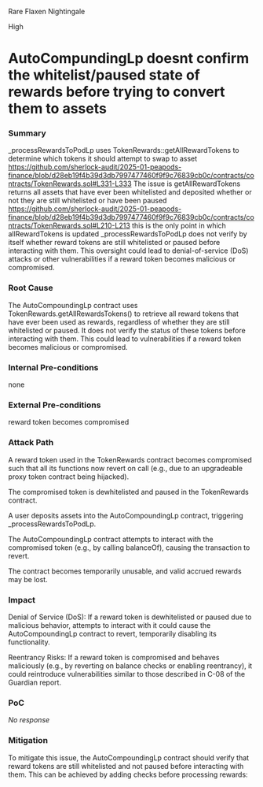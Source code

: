 Rare Flaxen Nightingale

High

# AutoCompundingLp doesnt confirm the whitelist/paused state of rewards before trying to convert them to assets

### Summary

_processRewardsToPodLp uses TokenRewards::getAllRewardTokens to determine which tokens it should attempt to swap to asset
https://github.com/sherlock-audit/2025-01-peapods-finance/blob/d28eb19f4b39d3db7997477460f9f9c76839cb0c/contracts/contracts/TokenRewards.sol#L331-L333
The issue is getAllRewardTokens returns all assets that have ever been whitelisted and deposited whether or not they are still whitelisted or have been paused 
https://github.com/sherlock-audit/2025-01-peapods-finance/blob/d28eb19f4b39d3db7997477460f9f9c76839cb0c/contracts/contracts/TokenRewards.sol#L210-L213
this is the only point in which allRewardTokens is updated 
_processRewardsToPodLp does not  verify by itself  whether reward tokens are still whitelisted or paused before interacting with them. This oversight could lead to denial-of-service (DoS) attacks or other vulnerabilities if a reward token becomes malicious or compromised.


### Root Cause

The AutoCompoundingLp contract uses TokenRewards.getAllRewardsTokens() to retrieve all reward tokens that have ever been used as rewards, regardless of whether they are still whitelisted or paused. It does not verify the status of these tokens before interacting with them. This could lead to vulnerabilities if a reward token becomes malicious or compromised.

### Internal Pre-conditions

none 

### External Pre-conditions

reward token becomes compromised 

### Attack Path

A reward token used in the TokenRewards contract becomes compromised such that all its functions now revert on call (e.g., due to an upgradeable proxy token contract being hijacked).

The compromised token is dewhitelisted and paused in the TokenRewards contract.

A user deposits assets into the AutoCompoundingLp contract, triggering _processRewardsToPodLp.

The AutoCompoundingLp contract attempts to interact with the compromised token (e.g., by calling balanceOf), causing the transaction to revert.

The contract becomes temporarily unusable, and valid accrued rewards may be lost.

### Impact

Denial of Service (DoS): If a reward token is dewhitelisted or paused due to malicious behavior, attempts to interact with it could cause the AutoCompoundingLp contract to revert, temporarily disabling its functionality.

Reentrancy Risks: If a reward token is compromised and behaves maliciously (e.g., by reverting on balance checks or enabling reentrancy), it could reintroduce vulnerabilities similar to those described in C-08 of the Guardian report.


### PoC

_No response_

### Mitigation

To mitigate this issue, the AutoCompoundingLp contract should verify that reward tokens are still whitelisted and not paused before interacting with them. This can be achieved by adding checks before processing rewards: